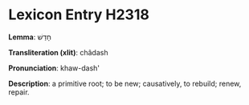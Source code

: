 # Lexicon Entry H2318

**Lemma**: חָדַשׁ

**Transliteration (xlit)**: châdash

**Pronunciation**: khaw-dash'

**Description**:
a primitive root; to be new; causatively, to rebuild; renew, repair.
